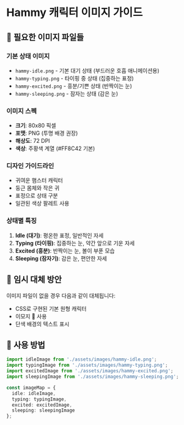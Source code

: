 # Hammy 캐릭터 이미지 가이드

## 📁 필요한 이미지 파일들

### 기본 상태 이미지
- `hammy-idle.png` - 기본 대기 상태 (부드러운 호흡 애니메이션용)
- `hammy-typing.png` - 타이핑 중 상태 (집중하는 표정)
- `hammy-excited.png` - 흥분/기쁜 상태 (반짝이는 눈)
- `hammy-sleeping.png` - 잠자는 상태 (감은 눈)

### 이미지 스펙
- **크기**: 80x80 픽셀
- **포맷**: PNG (투명 배경 권장)
- **해상도**: 72 DPI
- **색상**: 주황색 계열 (#FF8C42 기본)

### 디자인 가이드라인
- 귀여운 햄스터 캐릭터
- 둥근 몸체와 작은 귀
- 표정으로 상태 구분
- 일관된 색상 팔레트 사용

### 상태별 특징
1. **Idle (대기)**: 평온한 표정, 일반적인 자세
2. **Typing (타이핑)**: 집중하는 눈, 약간 앞으로 기운 자세
3. **Excited (흥분)**: 반짝이는 눈, 볼이 부푼 모습
4. **Sleeping (잠자기)**: 감은 눈, 편안한 자세

## 🎨 임시 대체 방안
이미지 파일이 없을 경우 다음과 같이 대체됩니다:
- CSS로 구현된 기본 원형 캐릭터
- 이모지 🐹 사용
- 단색 배경의 텍스트 표시

## 📝 사용 방법
```typescript
import idleImage from './assets/images/hammy-idle.png';
import typingImage from './assets/images/hammy-typing.png';
import excitedImage from './assets/images/hammy-excited.png';
import sleepingImage from './assets/images/hammy-sleeping.png';

const imageMap = {
  idle: idleImage,
  typing: typingImage,
  excited: excitedImage,
  sleeping: sleepingImage
};
```